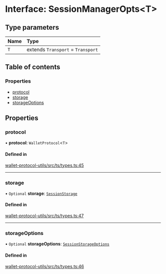 # Interface: SessionManagerOpts<T\>

## Type parameters

| Name | Type |
| :------ | :------ |
| `T` | extends `Transport` = `Transport` |

## Table of contents

### Properties

- [protocol](SessionManagerOpts.md#protocol)
- [storage](SessionManagerOpts.md#storage)
- [storageOptions](SessionManagerOpts.md#storageoptions)

## Properties

### protocol

• **protocol**: `WalletProtocol`<`T`\>

#### Defined in

[wallet-protocol-utils/src/ts/types.ts:45](https://gitlab.com/i3-market/code/wp3/t3.2/i3m-wallet-monorepo/-/blob/b55ce2a/packages/wallet-protocol-utils/src/ts/types.ts#L45)

___

### storage

• `Optional` **storage**: [`SessionStorage`](SessionStorage.md)

#### Defined in

[wallet-protocol-utils/src/ts/types.ts:47](https://gitlab.com/i3-market/code/wp3/t3.2/i3m-wallet-monorepo/-/blob/b55ce2a/packages/wallet-protocol-utils/src/ts/types.ts#L47)

___

### storageOptions

• `Optional` **storageOptions**: [`SessionStorageOptions`](SessionStorageOptions.md)

#### Defined in

[wallet-protocol-utils/src/ts/types.ts:46](https://gitlab.com/i3-market/code/wp3/t3.2/i3m-wallet-monorepo/-/blob/b55ce2a/packages/wallet-protocol-utils/src/ts/types.ts#L46)
